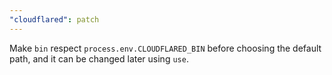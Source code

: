 ```yaml
---
"cloudflared": patch
---
```


Make `bin` respect `process.env.CLOUDFLARED_BIN` before choosing the default path, and it can be changed later using `use`.
